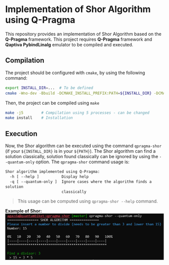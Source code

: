 # Implementation of Shor Algorithm using Q-Pragma
This repository provides an implementation of Shor Algorithm based on the **Q-Pragma** framework. This project requires **Q-Pragma** framework and
**Qaptiva PybindLinalg** emulator to be compiled and executed.

## Compilation
The project should be configured with `cmake`, by using the following command:

```bash
export INSTALL_DIR=...  # To be defined
cmake -Wno-dev -Bbuild -DCMAKE_INSTALL_PREFIX:PATH=${INSTALL_DIR} -DCMAKE_EXPORT_COMPILE_COMMANDS=ON -DCMAKE_BUILD_TYPE=release
```

Then, the project can be compiled using `make`

```bash
make -j5        # Compilation using 5 processes - can be changed
make install    # Installation
```

## Execution
Now, the Shor algorithm can be executed using the command `qpragma-shor` (if your `${INSTALL_DIR}` is in your `${PATH}`).
The Shor algorithm can find a solution classically, solution found classically can be ignored by using the `--quantum-only` option. The
`qpragma-shor` command usage is:

```text
Shor algorithm implemented using Q-Pragma:
  -h [ --help ]          Display help
  -q [ --quantum-only ]  Ignore cases where the algorithm finds a solution
                         classically
```

> This usage can be computed using `qpragma-shor --help` command.

**Example of Shor:**
![Screenshot of Shor algorithm execution](./images/execution-shor.png)
